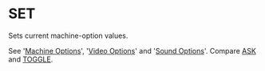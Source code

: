 # SET

Sets current machine-option values.

See '[Machine Options](man_3-moptions.md)', '[Video Options](man_3-vidoptions.md)' and '[Sound Options](man_3-souoptions.md)'. Compare [ASK](man_cs-ask.md) and [TOGGLE](man_cs-toggle.md).
